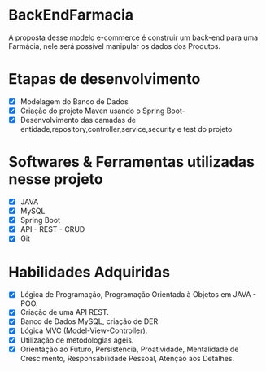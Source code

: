 # BackEndFarmacia

A proposta desse modelo e-commerce é construir um back-end para uma Farmácia, nele será possível manipular os dados dos Produtos.

# Etapas de desenvolvimento
- [x] Modelagem do Banco de Dados
- [x] Criação do projeto Maven usando o Spring Boot-
- [x] Desenvolvimento das camadas de entidade,repository,controller,service,security e test do projeto

# Softwares & Ferramentas utilizadas nesse projeto
- [x] JAVA
- [x] MySQL
- [x] Spring Boot
- [x] API - REST - CRUD
- [x] Git

# Habilidades Adquiridas
- [x] Lógica de Programação, Programação Orientada à Objetos em JAVA - POO.
- [x] Criação de uma API REST.
- [x] Banco de Dados MySQL, criação de DER.
- [x] Lógica MVC (Model-View-Controller).
- [x] Utilização de metodologias ágeis.
- [x] Orientação ao Futuro, Persistencia, Proatividade, Mentalidade de Crescimento, Responsabilidade Pessoal, Atenção aos Detalhes.
